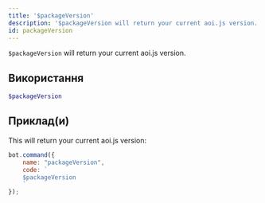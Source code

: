 ```yaml
---
title: '$packageVersion'
description: '$packageVersion will return your current aoi.js version.'
id: packageVersion
---
```


`$packageVersion` will return your current aoi.js version.

## Використання

```php
$packageVersion
```

## Приклад(и)

This will return your current aoi.js version:

```javascript
bot.command({
    name: "packageVersion",
    code: `
    $packageVersion
    `
});
```